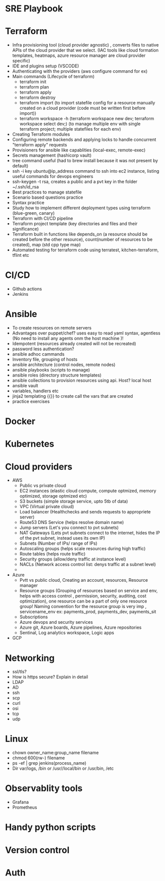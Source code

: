 # SRE Playbook

# Terraform
- Infra provisioning tool (cloud provider agnostic) , converts files to native APIs of the cloud provider that we select. (IAC tools like cloud formation templates, heatmaps, azure resource manager are cloud provider specific)
- IDE and plugins setup (VSCODE)
- Authenticating with the providers (aws configure command for ex)
- Main commands (Lifecycle of terraform)
  - terraform init
  - terraform plan
  - terraform apply
  - terraform destroy
  - terraform import (to import statefile config for a resource manually created on a cloud provider (code must be written first before import))
  - terraform workspace -h (terraform workspace new dev; terraform workspace select dev;) (to manage multiple env with single terraform project; multiple statefiles for each env)
- Creating Terraform modules
- Configuring remote backends and applying locks to handle concurrent "terraform apply" requests
- Provisioners for ansible like capablities (local-exec, remote-exec)
- Secrets management (hashicorp vault)
- tree command useful (had to brew install because it was not present by default)
- ssh -i key ubuntu@ip_address command to ssh into ec2 instance, listing useful commands for devops engineers
- ssh-keygen -t rsa, creates a public and a pvt key in the folder ~/.ssh/id_rsa
- Best practices to manage statefile
- Scenario based questions practice
- Syntax practice
- Study how to implement different deployment types using terraform (blue-green, canary)
- Terraform with CI/CD pipeline
- Terraform project template (key directories and files and their significance)
- Terraform built in functions like depends_on (a resource should be created before the other resource), count(number of resources to be created), map (std cpp type map)
- Automated testing for terraform code using terratest, kitchen-terraform, tflint etc

# CI/CD
- Github actions
- Jenkins

# Ansible
- To create resources on remote servers
- Advantages over puppet/chef? uses easy to read yaml syntax, agentless (No need to install any agents onm the host machine )!
- Idempotent (resources already created will not be recreated)
- password less authentication?
- ansible adhoc cammands
- Inventory file, grouping of hosts
- ansible architecture (control nodes, remote nodes)
- ansible playbooks (scripts to manage)
- ansible roles (directory structure templates)
- ansible collections to provision resources using api. Host? local host
- ansible vault
- variables, handlers etc
- jinja2 templating {{}} to create call the vars that are created
- practice exercises

# Docker

# Kubernetes

# Cloud providers
- AWS
    - Public vs private cloud
    - EC2 instances (elastic cloud compute, compute optmized, memory optimized, storage optmized etc)
    - S3 buckets (simple storage service, upto 5tb of data)
    - VPC (Virtual private cloud)
    - Load balancer (Healthchecks and sends requests to appropriete server)
    - Route53 DNS Service (helps resolve domain name)
    - Jump servers (Let's you connect to pvt subnets)
    - NAT Gateways (Lets pvt subnets connect to the internet, hides the IP of the pvt subnet, instead uses its own IP)
    - Subnets (Number of IPs/ range of IPs)
    - Autoscaling groups (helps scale resources during high traffic)
    - Route tables (helps route traffic)
    - Security groups (allow/deny traffic at instance level)
    - NACLs (Network access control list: denys traffic at a subnet level)
    - 
- Azure
    - Pvtt vs public cloud, Creating an account, resources, Resource manager
    - Resource groups (Grouping of resources based on service and env, helps with access control , permission, security, auditing, cost optimization), one resource can be a part of only one resource group! Naming convention for the resource group is very imp , servicename_env ex: payments_prod, payments_dev, payments_sit
    - Subscriptions
    - Azure devops and security services
    - Azure git, Azure boards, Azure pipelines, Azure repositories
    - Sentinal, Log analytics workspace, Logic apps  
- GCP

# Networking 
- ssl/tls?
- How is https secure? Explain in detail
- LDAP
- AD
- ssh
- scp
- curl
- osi
- tcp
- udp 

# Linux
- chown owner_name:group_name filename
- chmod 600(rw-) filename
- ps -ef | grep jenkins(process_name)
- Dir var/logs, /bin or /usr//local/bin or /usr/bin, /etc

# Observablity tools 
- Grafana
- Prometheus

# Handy python scripts
# Version control
# Auth
